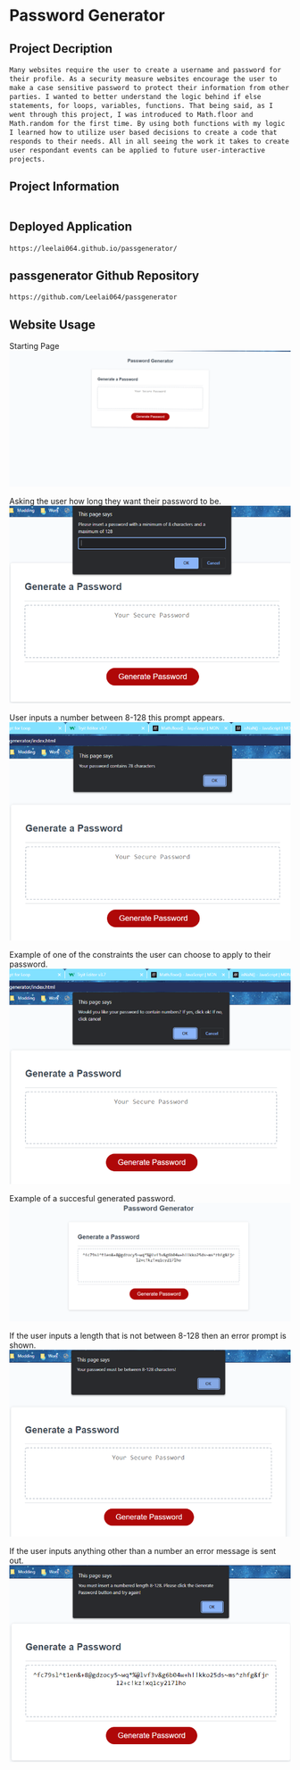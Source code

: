 # Password Generator

## Project Decription

```
Many websites require the user to create a username and password for their profile. As a security measure websites encourage the user to make a case sensitive password to protect their information from other parties. I wanted to better understand the logic behind if else statements, for loops, variables, functions. That being said, as I went through this project, I was introduced to Math.floor and Math.random for the first time. By using both functions with my logic I learned how to utilize user based decisions to create a code that responds to their needs. All in all seeing the work it takes to create user respondant events can be applied to future user-interactive projects.
```
## Project Information
```

```
## Deployed Application
```
https://leelai064.github.io/passgenerator/
```
## passgenerator Github Repository
```
https://github.com/Leelai064/passgenerator
```
## Website Usage

Starting Page
![Starting Page](./assets/passwordgeneratorsite.png)

Asking the user how long they want their password to be.
![Initial User Prompt](./assets/lengthprompt.png)

User inputs a number between 8-128 this prompt appears.
![User Inputs Correct Number Length](./assets/lengthcorrect.png)

Example of one of the constraints the user can choose to apply to their password.
![Picking Number, Special Character, Upper and Lower Case Outputs](./assets/passwordconstraintprompt.png)

Example of a succesful generated password.
![Randomly Generated Password Successful](./assets/correctoutput.png)

If the user inputs a length that is not between 8-128 then an error prompt is shown.
![Incorrect Length User Input](./assets/lengthrequirement.png)

If the user inputs anything other than a number an error message is sent out.
![Incorrect input from user](./assets/errormustbenum.png)
